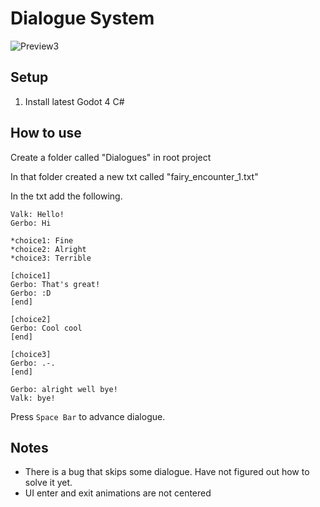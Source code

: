 # Dialogue System

![Preview3](https://user-images.githubusercontent.com/6277739/224518350-491ff4a9-d026-4c52-a462-ca3780750914.PNG)

## Setup
1. Install latest Godot 4 C#

## How to use
Create a folder called "Dialogues" in root project

In that folder created a new txt called "fairy_encounter_1.txt"

In the txt add the following.

```
Valk: Hello!
Gerbo: Hi

*choice1: Fine
*choice2: Alright
*choice3: Terrible

[choice1]
Gerbo: That's great!
Gerbo: :D
[end]

[choice2]
Gerbo: Cool cool
[end]

[choice3]
Gerbo: .-.
[end]

Gerbo: alright well bye!
Valk: bye!
```

Press `Space Bar` to advance dialogue.

## Notes
- There is a bug that skips some dialogue. Have not figured out how to solve it yet.
- UI enter and exit animations are not centered
